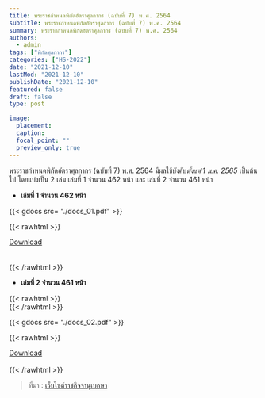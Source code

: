 ```yaml
---
title: พระราชกำหนดพิกัดอัตราศุลกากร (ฉบับที่ 7) พ.ศ. 2564
subtitle: พระราชกำหนดพิกัดอัตราศุลกากร (ฉบับที่ 7) พ.ศ. 2564
summary: พระราชกำหนดพิกัดอัตราศุลกากร (ฉบับที่ 7) พ.ศ. 2564
authors:
  - admin
tags: ["พิกัดศุลกากร"]
categories: ["HS-2022"]
date: "2021-12-10"
lastMod: "2021-12-10"
publishDate: "2021-12-10"
featured: false
draft: false
type: post

image:
  placement:
  caption:
  focal_point: ""
  preview_only: true
---
```


พระราชกำหนดพิกัดอัตราศุลกากร (ฉบับที่ 7) พ.ศ. 2564 มีผลใช้บังคับ*ตั้งแต่ 1 ม.ค. 2565* เป็นต้นไป โดยแบ่งเป็น 2 เล่ม เล่มที่ 1 จำนวน 462 หน้า และ เล่มที่ 2 จำนวน 461 หน้า

- **เล่มที่ 1 จำนวน 462 หน้า**


{{< gdocs src= "./docs_01.pdf" >}}

{{< rawhtml >}}
<br>

<div class="article-tags">
<a class="badge badge-danger" href="./docs_01.pdf" target="_blank" id="download_files_new">Download</a>

</div>
<br>
<br>
{{< /rawhtml >}}

- **เล่มที่ 2 จำนวน 461 หน้า**

{{< rawhtml >}}
<br>
{{< /rawhtml >}}

{{< gdocs src= "./docs_02.pdf" >}}

{{< rawhtml >}}
<br>

<div class="article-tags">
<a class="badge badge-danger" href="./docs_02.pdf" target="_blank" id="download_files_new">Download</a>

</div>
 <br>
{{< /rawhtml >}}



> ที่มา : [ เว็บไซต์ราชกิจจานุเบกษา]()
